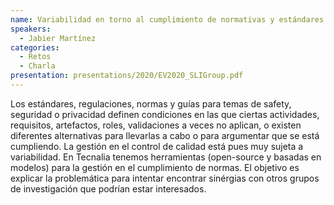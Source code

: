 ```yaml
---
name: Variabilidad en torno al cumplimiento de normativas y estándares (safety, seguridad, privacidad)
speakers:
  - Jabier Martínez 
categories:
  - Retos
  - Charla
presentation: presentations/2020/EV2020_SLIGroup.pdf
---
```


Los estándares, regulaciones, normas y guías para temas de safety, seguridad o privacidad definen condiciones en las que ciertas actividades, requisitos, artefactos, roles, validaciones a veces no aplican, o existen diferentes alternativas para llevarlas a cabo o para argumentar que se está cumpliendo. La gestión en el control de calidad está pues muy sujeta a variabilidad. En Tecnalia tenemos herramientas (open-source y basadas en modelos) para la gestión en el cumplimiento de normas. El objetivo es explicar la problemática para intentar encontrar sinérgias con otros grupos de investigación que podrían estar interesados.